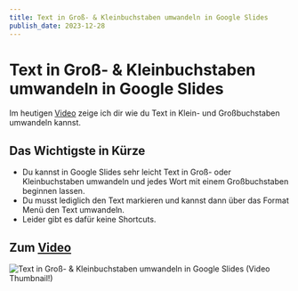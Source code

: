 ```yaml
---
title: Text in Groß- & Kleinbuchstaben umwandeln in Google Slides
publish_date: 2023-12-28
---
```


# Text in Groß- & Kleinbuchstaben umwandeln in Google Slides

Im heutigen [Video](https://youtu.be/iE1Z5CKj_sw) zeige ich dir wie du Text in Klein- und Großbuchstaben umwandeln kannst. 

## Das Wichtigste in Kürze

- Du kannst in Google Slides sehr leicht Text in Groß- oder Kleinbuchstaben umwandeln und jedes Wort mit einem Großbuchstaben beginnen lassen.
- Du musst lediglich den Text markieren und kannst dann über das Format Menü den Text umwandeln.
- Leider gibt es dafür keine Shortcuts.

## Zum [Video](https://youtu.be/iE1Z5CKj_sw)

![Text in Groß- & Kleinbuchstaben umwandeln in Google Slides (Video Thumbnail!)](../thumbnails/Fertig542.jpg "Text in Groß- & Kleinbuchstaben umwandeln in Google Slides (Video Thumbnail!)")